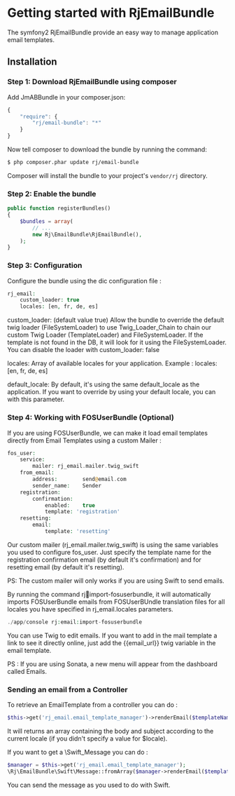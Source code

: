 Getting started with RjEmailBundle
==================================

The symfony2 RjEmailBundle provide an easy way to manage application email templates.


## Installation

### Step 1: Download RjEmailBundle using composer

Add JmABBundle in your composer.json:

```js
{
    "require": {
        "rj/email-bundle": "*"
    }
}
```

Now tell composer to download the bundle by running the command:

``` bash
$ php composer.phar update rj/email-bundle
```

Composer will install the bundle to your project's `vendor/rj` directory.


### Step 2: Enable the bundle
```php
public function registerBundles()
{
    $bundles = array(
        // ...
        new Rj\EmailBundle\RjEmailBundle(),
    );
}
```

### Step 3: Configuration

Configure the bundle using the dic configuration file :
```php
rj_email:
    custom_loader: true
	locales: [en, fr, de, es]
```

custom_loader:
(default value true)
Allow the bundle to override the default twig loader (FileSystemLoader) to use
Twig_Loader_Chain to chain our custom Twig Loader (TemplateLoader) and FileSystemLoader.
If the template is not found in the DB, it will look for it using the FileSystemLoader.
You can disable the loader with custom_loader: false

locales:
Array of available locales for your application.
Example :
locales: [en, fr, de, es]

default_locale:
By default, it's using the same default_locale as the application. If
you want to override by using your default locale, you can with this
parameter.


### Step 4: Working with FOSUserBundle (Optional)
If you are using FOSUserBundle, we can make it load email templates
directly from Email Templates using a custom Mailer :

```php
fos_user:
    service:
        mailer: rj_email.mailer.twig_swift
    from_email:
        address:        send@email.com
        sender_name:    Sender
    registration:
        confirmation:
            enabled:    true
            template: 'registration'
    resetting:
        email:
            template: 'resetting'
```

Our custom mailer (rj_email.mailer.twig_swift) is using the same
variables you used to configure fos_user. Just specify the template name
for the registration confirmation email (by default it's confirmation)
and for resetting email (by default it's resetting).

PS: The custom mailer will only works if you are using Swift to send emails.


By running the command rj:email:import-fosuserbundle, it will automatically imports
FOSUserBundle emails from FOSUserBUndle translation files for all
locales you have specified in rj_email.locales parameters.
```php
./app/console rj:email:import-fosuserbundle
```

You can use Twig to edit emails.
If you want to add in the mail template a link to see it directly online,
just add the {{email_url}} twig variable in the email template.


PS : If you are using Sonata, a new menu will appear from the dashboard
called Emails.


### Sending an email from a Controller
To retrieve an EmailTemplate from a controller you can do :
```php
$this->get('rj_email.email_template_manager')->renderEmail($templateName, $locale = null, $vars = array(), Message $message = null);
```

It will returns an array containing the body and subject according to the current locale (if you didn't specify a value for $locale).


If you want to get a \Swift_Message you can do :
```php
$manager = $this->get('rj_email.email_template_manager');
\Rj\EmailBundle\Swift\Message::fromArray($manager->renderEmail($templateName));
```
You can send the message as you used to do with Swift.
